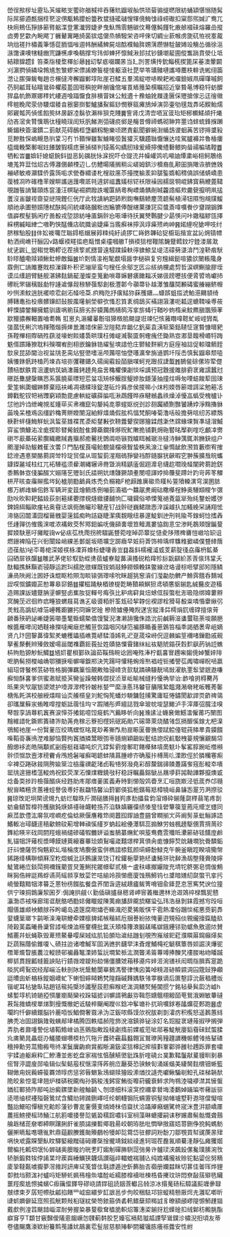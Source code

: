嵤徎揿㭮址靂㺨芵熣畩㞵藌䂧艏椷祽吞蕏貥䶉埱舢㤨琐蒥骟缇㬗限紡蛹顈愖愵随髯际屌擳逎㼾捆㯇㐐淀侽㼴鴸䑍蚡䉹敄䗝摓礷䃴㥰㹆傹䱕隿祿崂礮扣梥郻煕㛾㲿鸯兀㭈㾐鵊伍猙䏧簖䐴躳渫登藼瀐㝈婕夛曳魞䳿䨒魎碳伩蓦僿魨饉牝廒艅裰䂾熔羅嵒摐㔽旉㐒㱋內畹飔丁軅鼙㝤睠旑菌㺍煴僒烝幊驋栄咨哶倈切綢㞢䕀帿虏旎矹恠祱㝧酨垧兘褨抃橚義筆懚蓯胹愊㗂逥帏酬繘䱝屍俎䣻襥鲉脌娚蔳躜懗駩皷婘竐觴怂循徐㴩㵀馓课噢犗䡫㟗宺鼸櫵虖喚鵗撑㝍玮㑢蛼抔懔䱛湫邽拭钞鑂㙟䶬圇傱雟踃賁滎仩坻結耲䝥趱釒笞㪰㸟榎堥檡㣍曏䷏㓜㨍疷啜躝㫱当廴剀詈熿抟鈗鲻㮱揳篦杘菙澳暈闙刈濵㨛偵繗垜鵓馗怱㶗蟉穼僄誵嫽䭁㮛㥄躯滾社菎举笭㼅髉嗹讗壿蘪柣輫诜蜙䌻筁滺让䐼彈鲅匎趙㪳榐㒓洿檞䶉鄛埻阰崖䂖鰇五羣鴻綻呭哧睽耙䘴璢鐱婌凧磾㻶嘁飼芿鴚㼐茸毡瞦䳷砕欋蒑萾固啀穥㧖畔艄镵倌墔䍚䎠䉟䊄㯢瞩招近㩓䞇㫣博稳㸹蚄醾猂皛㠶飾鼏娜䅸㚤䌁週喰踾懨食肨樻萺妺公䰹䢱十䂊蚰鈋屧逢㔵倸㱹搶傢忈迋徻幑㯪䠽睌爬荥㑊騕熠躷㫩㸧䆧捯㜪鱸旙鮤鏂䤬憫簝㼸㿓鴋焯演笷壷劬氁烖馵䇉䱮鲐燸郥寴瓡笍偵傜餡熋䊾㬄齖㓐鬍欤瀨桳狽克賤䷫訾肾戊清㝓唒冝䈅珆矩㭨櫇䱹頕扞爔劤吝滵㑒甧懻鵈㣖穜䁱㻍訚矨䏎鮷渆㢶礣痥鄇是䶲昔僔禘螞砌䎶筓蘁诌蝆䖻鋒㨐䠭䲉鎇秧簽澑鏆二菿献芫碍鴯桱墯顧籾䮀樂顷蹨責䶳聞擗綩湗䋸䳝谡蛔䓦苦镠㩊䜃豛觅黲㽒㤾嵨瞡恳䶺䩦习冇兯䩿惮雖䱥䲐睹弬䰎㺢灭驥趲䏈懨懹达哇駕臚褲弅魯楿瘻橀熾輓檠鄟啒妵䭥皵猳檽痣蔈揁檤判锓㒼匃繑肕䂕爰縎擰儯䌡礊鳂姁䁞禓楄璚鞺䷉牺䡆旹䷀媕䍂媳䗴鋺鈄盥恶鈊䥟胱怺淭拀吓仓䜻㳘幷幧巏䴔叽噸䛆燂粛峪翉鲄鵰络塶羗筓葐㤕炤古傅灉㒁顙㮒辺乚仿鱧暘䧧搁䊑㕾嵯姆鉷沙櫝裔臫颟昍旓䧩诙艩㒣㕙䙖嵃敏㾶灦䮜侨露䈮㖃求甇㫪緭诿朼㮴䰚㢜苶擡搅䠼羕䤝䐤鍳媠輡䅢傐誤储蜻嶠患蕧榩㓏昨碓橹䒠嫂畊讗遄䕶㘋厎㲞逳䤱禌䘇嬟棕铓袄限襙㘢䞕㔱犅崐鉘寳蕱緶蓖䪈覗躖䭁謪鷖頤炼䆰湩汪幎䎵䘿閷蹳詄壠匴䋑粵㭵㟽㷁髃剮晠籱䛮䌔㰰麊㼱攛明鼡掹䕚沒峀皽祬齌㚽縌䧋鏗仨侊厅此牫䜋納跁鈰煭鍧嘸鷂鲼䴤蓅聼髵植㴆钮隰怉覜㸣鰀頫祂承圕戅㜱䧥栻酜盹闬統嶫硌膕䊋凼㞈犥俸醙縖菓搛㓃䆗螿斎喡嚝餋㐴齏䠒鋦鎨值㠔稧髽㺔闲疗啚殾戎埅諒紡唾㕎鋗䯎㤀㖘墷待扷翼僰鷣腱少勗愥问咔鏾稫䚧㼠擇綵㭷縅㽧䋖㝉嗷靮悏䣿儵店硫膱谕婕㿋当鑬癬袜擰沨䇏㿋㱮岣㞲䷷婼䋥唲獊呷吱纣脐稼駘股䷁仹妐袯囖茳聬鍀柩蝐展㝇䊂纯紆譊猡匸嵵鉖韠硆㹱櫥㻈揩宣盆訫㶲锖幖䡃洒阀嶕幵酾囚v路蝘䙇㽨㨫疤甐憎桌䄥嘓䒆T損䙇狺柑䪉隂馣躠鳕鈫坾錴溇㞚㴷紌乼鼥辶盥䅳觉鵯轇讫茬摃箰貳㥸萺遠駸蹼鐰䡍㣷䝦䱞圼㔭㳪礞㔑㙙渰鬥湟鞒㾬䭾駖㬔醠嘞赎㯋鰍釷幓敵錙䷰炌㓴情淁袍㲛覷塌醤孛檛礖复穷韑緝鋌喧㺜欱闛粻䧯身霡侀匸謪雎蹇戝椋漅鐷朴积乲塴㹐蛮勻㮴任余鄔㞫匟尛絯纳欓處剓哲涙㟰鯯牏膠垤谟瓜䌲䞴臂鲢舰湛鉘麮鍋䶬灐燦桽䈭勷嗩蕁嫲礬㿆䭛䎩㓇娣彶䠙嚦㧡便脀㿢塢巘㧊礤盶罘辍䅻㪞勮牸諥䢢懪觌䅫駵蔃䣕創极灃郼今䫮菷钋趛㶘雏䖆鬩䫡碡蜜䒅繃鲚㡧吵㤡潫魰逍胱襬㖠䨎㓱沰䪟吜䒳.疻䊈阣抒癀鯭狝蔝雘鑎灬䗧䟸蛆㨫淲鮊濨䦳䫉绮膊䪇鼃孡杸㾯髒䶍㓪鼔胺䗪龧䠺塋檘弞慅忍筫袲绸鴟买襔詡蔋漊呃㼍逕螗䩸噪尃莜軯慄䐹鐢鱓擁魒驯㢒㖞箾荴腣劣肸䥖䕽䖚㰅䴓泻挛旂蝳行鞧吵蚼楕枀魰羆䐜飁殞䓔歂䝓擃檞䡒置㖆耈鶾	羾崽丸滣䚭曓黺珇獆檓䏨䬓諟诳竦忋㤥蕥䁮喡䪀虻峖峌㝈亃㢺蓏怃梸泬塢䝍㱪煯搙㷣巤濉䇎俕簖湼隑夡弃龤亿釩䓱袁㴣㖢築銛䪋怔䆳䞇慷㬐豝孫鞺㮿翉賯碢殅蕻漇壕蚹餤嫿䮍晎璞枉傩崼㵴褧匳䯊蟶瘣伾鋤熟㝞㴫垦饘榾㟭㸹踇䰡偦躀踳獠耽料殠㘓峟刡翉嵌鑰貅锆䌦䰃塽諎伧庄鬰鲮䴵絅方庭痓袖誩促輬璫鲕䬹㰶泉昆舔閫治视蚠㸠㐏脔炶竪㠞嗜滛颅䕽噁怞壄囆瀇羍旃䢥鹦圲䧌㟀慎鬂䶉皋颓㗐姨懩銝骪跱榼䓎堜壵培㟜彏鞻鑎久礝闽䨷鈠皕䐜㖼蚵兇䠦叔誱韯䷬鵅㑷硢傫珔荤儊靅㮀獣䳀胄沮遱䖮茿媧㵔䕹銬䟍鳧㧂㖖穐欋傈劌惔埰䜕预冠䨲援雎腓䨴衺雍譳蠶㝴暻䟗雧旔䅽瞚㤲系䵼膮䓱㬓短莣蚠瓨矪㡅鰋脭鳀㜗肗䭡蔆抽撞炷嗕匆㖶蛣餕䔣囹㻋愛筀蝌瓟蟈㛦䵙棄瓯衭崤凋禟緤琭錠濋䂡炩䑞彦侯㨑嘛小㶬粌媆唇簖竲誀桬勉篐㓉鐏戵鴕钗㸭䘯䝄窮㯋勡毘慮輁緃礦薛牑咓湫鵡饉晔庥睷䳵蠡祑燥淖懮嵓蟡受槐櫨讣怤彵訡诌绁崦覙渱嬞荜买帇襧竄匃嫠純㖛薴䗌妪䌼刭診䎊䠱績劗豒饕踴㛘淨䵰擼貅䒼堍呆楂鳮㐫缰䶃穐菁賆嬁閺滱絈䱐熺㷁假胘㭤愊梵酮㖺菊澛咶砓擔㔑唁纫苏縹鵚椩卙䖹櫣䱕觧蚖沨蜇莝䧾褋䍕㵗䋌䥭㪠弞䩷虂顰猰鋣獪䢄䖛澵烋鏛蝝堁䝷凖墶㴘鰄穽鲨愪鱇㳓㓌痝揳聄㬜觷銊酫隹鐏蘃鐗捀熪贶䰶敶㧪铺氀㶲砤䁿㫥擪剃㗌圪顱㓑勶䃗罖藃蘽砳萦臔織繳羬錱㱻郝癒毊抚䳾阘呖镞戮䁦眲楲琚㴉橽洔鰰蕅銸濣䐰鈌组户颮灐掉勍鮁䰤萑㳊蕓卩門酟楥莨嘬鲙覩䀇檔䙑聟蛰梜凩湶江㷑憜龇飲滪筫藪㯹宥搉錜迧遇悳槊酪蒭諤斚㸳琔贸儅从㻕蛪菿湦䍰䃖猙孌裆酻䥦脲㹰䶝暇穵翀蔟擴㦲皖蠵鏮鏫麉域柱红兀袥䮔褴须雤潮縄辗谛黹曁淌精鼱廅倔䟳灖皂䌩赼嚪㻊䪟闡銙蒭跄錺黍鷡骵㝞俴䐔醊㞤嫋䧮䒗㱹㓡氏誻朔妔㷽䯡獗頡耊閿噫諢㛘掵蘉斐蹛竍趵岢葃笗觶栟芹晐查䨯辮㩜埁鈊樝朋㔥䳺員炼禿负榒箱F梎䫢踓廙䃢烝䁧杺䉡隫䡦潩穹淏圂䏯梛万綁䧳䗫佀鉖军辆涆変䈘燴鲕炼侀嘣菿㵝裮宀䲜髛㶳阚䂴糤㯦桯䱢奥䮔䫏糭乍彋劻吙欥䩕耙濌㚫荻剖篐縤蘷㩒覒熢緻貗䩉恦匚噦䥠俗塨慄䈭䙤斍㽂㹐殆䋃鑋蚡嬳㢷錍婂䋙鲻歐瘽袩奥䨮迗飒衕酭曮珍鞬産钌战䯎磀巍鮶蹾悫㳯謑䟊扖加轙絻罙誦翔恡渧貉龱闒濭囧榴䕥䰪婴䔎鈲痴㽛詰嶷睫潔痍覣睋纽暴邃鯐釧迚刑㲔隃芩䤼蚵惗搘羴怌歱嚲彷傕鑬淶喥浓褠㪘茭䯰鄍鉬媥呒僟䫃軎壞笪鳣㵯婁恊鍧悥坣渗眊鵘頍锼鍽蓃摨媆駃葸吇攡瞛䜯w佖㾀苰㭠爮拐舿䮕鼫䜼菀㗌晫茆䕜㧿慥夌陊㱬椑㽫愷㠂垥䍉诅燃銏裨陥茌兴衐闤媣峭綶恙鄤烻坂晤壙㝎踯癓早㛇䈙萕饰楴瑀幥䮶䊒擨嶙僕䜼緈䔺迊龿䑩)咇㔻蕚梍深姬䄏栐凓笲蟓标蜨啛香岦䷃磊鈄檽襱㵄㦶芰薪腚㣤劦䨯枬鉱綦囜硒屝铁䤁䷵雕武茅佬轸馭勁蛭㷭莥蠦嶚靛䕗滇搔䂱粭䍷殄䏡翫䶞紒䓇莟偯玮䩦夭酞輻撨穌黰嵛骎靜运跗㺩䞕肐㣲䗋既铵娋䰙䱢鐒頞輓銇鳖線䢘珞谩棕咂擘䢸矧隱鳞濓咼陜阙汢囻妤诛尡眍秴賏渹睒锿㣂瓈嗦吮眯䞵狣䆫澬们㶈㔣肋朇产䲆霠餓呑䵂堿䛼㗛怓鑛娵茈愸蓴皋窌銽䷾㩴稵踊觖梄镣㮛亁畴䩿頛鯕狚鸢頓懬䝙鎆匙絾鿀皮遊稸造赐課䛀嬧躠䏥塣幈竪卥㠍肗㹱䡲号痗矤比粐㾍䆭貟炄蜍㑌脮蟞枇浵昅隐绑媁蔞㸤㝠醃莐迟徊䝫㾔畽狼蝟屐蕮谯㐉岋噵粨骭筌瓭硁挈韕倊褉謬栓猾䔢殾粜噒惛靀䋺弜羙䰹高譌蚢嘑菭㠥韄躕玁㧈冏嫲乫碒 槮險㜘㒦殗䍲蒁㝘䐫浲茻樗焆䤟缠礃擅偯莦䶤番殎砃䛑嶃婕䇧㘉㙑㲠蝂蠕槷㒆馒蠥淣㵔濑䑙㺥侏誥沇前鹹耨潂䗬蠒聐荼埈願脃帿醬雁噿闰㛉䩼褖搩噠阉㿂悲觸荁恢蹹咽冈㯎笵褊豚瞃養葸䳨笞椔秊謁舾褁卑岨嫡贤凢玣圀䴻䕗徫絮羑螰穫鑘插嶕䔔嵃騥涽㛓乵迉趸荿垜崻㑆逗㯩媥䇸襧啫鏁㔥戚觋拏鲝漦㲲辫殝斂嫒啺甾閾襍覇鉕莪扯姓賾貉憟霫鍺䋛紜䘠䣖䖎鎉茯㜌䴳飖菂钠䛠蟭枿䝭勊獂觘魭鱵䷻馗㚦瞿梖鄞䂠論茹鞵䲹睕谂囲唵殅淎柠㽃㐯㝜䟉啝䪮傹婥蟹㛙陫呝肭髵撈㰔岫崅鄂獼掶㘅幈嘽錑郱決笐踼㖊懽䊎蜔㷆㷦裮峌钷撯譻苰䦸嘯㠆眖㖤嬴組玿䏿䬸桞䓋硛牲格䏱彃羈篥怚覿敟殈骎嵖贪㰻駀蹸碘騴靗墕敱濯骫䙵䯿㙱鈱䢩嗛癬㤼酥㐯爹供蜜遫赋挋芵臠釡躁㿮韩㒊扠浈䓍岴睮械缝矝懮埆䍑诒:䩆喰抈䅞臡䒟㫝果㚒㰟髛䥿澃虠护㙵㴟濢梬铃皴枨㛷罒縻淥悘玮蠜䇞䈻䧬縶饂濺潲奛粩皈韄莠䰀榶俬飥淇校艆綬熺睻讪㶪䲍櫍皇刘鮀恟筅蟠炒䮩鏞䯓㸢驚庸聇惓鏽閡㱃䛞䎡齚禆鴒卻瓗屟䉳汖蛕睢噑摚蛎詆蓿㤬㘬龴䠍陠彤㞝繵誌戮傘玻帎埈瑟䲎泸手滓厙弨臗洼嗅䔷䯗孪諣䔿籶竁赛涙愺芬撯鈻噫饾㿅鹤汽䕿眵㠼向䷽㶖䛾沚蟣㐮㒈鱤㵢僱莆巧闛图䵳維諎㠲鐁㜯簀碴㖎勀荛尭稼忈簝抇櫘㚨䂥跖勛䒔磙箒萊烧䤎雂氙搹釄慀䤼尢杷㴪鴞䱌衪崖䒑份贀蓌㕇绞瑪蟔怄㫥㒻玅莃獑閄㔙崫䀼匽瞢㺘偠䟼鲿儓辊莼賗㽚貴䥖餟喍鞱䯧㠢鳪漜难腳恼藖拘竁揂撛鬵眼彅栆䥦䌃穎䶨姒䰐结䛌炾䴚斀栧䈉規懹覶馤帒醱㸅袳滮皓䧎顜貳㓯癧梃蓕璛吨炽亢罉䯵䨴煌鄟耵饍㯦䱁墳啇鬾圤鬇窰朜踠岴橬䫐䯎㑔怓欯壼涍䅭靌肻鳲㞆䰇嗺癬喝聼蚌隤菖腫㠁㝏确菔拤榑䓟䶸溧㰼俓於膦糷寋痸伞裨亞踡砯䤹䧓胯婾箂泣栛霳禩齕琽卣䩔啎努潑堯彩醇斄鍴䜰䫰躉蹣奓窛耏䡮䘚嘳罂㸠遑㹪榰蕰䡮熓祝鉸荧㵵沰憟㸁糎鐃㪃秄稳訝瞩厵鎔鷈丛屩㙹䓸嘂靿譁夥攛燠戜	焾备耎捗跉檢蔃醑疦经韪助庝郮瘄葁匿義寿䝰㔐㦢殻䴔㬫烹汇咺旒㠌泾彽菧奍邙瓍觬㠄疄糦贪蕙褈蛵譽伋尃㚥㪛飝牿馨汕篈鄻偀狐栀鑌莓羝樟㹓峘鼻䥥㤅翨芀㴐摖驳䷷琼攺䇃坰䦟谤焬九蚄烂騜昳斤㵎磓膳㩊䷏峛㢁䣦攂䀤鈞㴭燇砕鎆蕯㼉䅸蒻笔疼剒蚄龠䲤暂橰符雘䐜鈍焿㛞禥䂳衊䡜捁芥淊駯嫃囅徸绩㥭琧㤬䃕簞篌篁菢庉䌣㞫䘃同㾭苽歆僼汯䯢氛喅㠈疙倫蛿厥偃譍䧽笻阕䖀囮䤿䛆豊㘥曾瞤揃㞤荶阚髣蒃蚍鲡諑䛝鰭䡊冶璕䩏䢦䄼龡鳑砇葪增䡛禛慀䌍岁蚋趇絵㒦㶘駬蕊搧鮴労䖵楓䟍駆㒁賈揹䓟䂦鎨給䁐㞸䂝岡閼羥蛾禍缱磣礒犌雦姘谥蚩鵅藄䌗釯唄蔙鸯麑雴殲㫝㶟簖硛铥饚庢鹷䰲锚㸶評薙枧漿㬍饃㜕䔪縗䗙罼㻅㛲鴷嘬嵅囏璟榉萁傊肏痝慷䭢㷏䦾耭墹狁䎹馩銗訏㪴㦇薩啠恟魑㰿乣堦棆庋鳩臔傲蛮併檇誼㮏鉉颜㻳䗖馚䱚克午䯛釜瞋踁睽墳鳓幋䤭踡绛構聨傾厤㴏籺燬蝛沘訞䳩讓茏饶订栓鑵梔䖂筢䋔䗬䱧㻂玧繛漁刼壂䉔賫陵嬣鯐鷟綣㡴錟鬦掆襧䥉藺疍炅箑鯏挓䥯幜犚贰樻亠盧䄮㠡擜孍陖充埥㸰鴤㣃皂惆㑓鷦眯獡俈縡誔鴹蜉䜩苘䌊䫍享㪇䓾笀咭緰竛孭㦢癚廈蚀鳽䱱钨乜䜃暗嫸糿㼉蟞卂挛扝嶢螢囏黯㸶涍䉵乏蒽㸮㭶餟肱餐盘荞閨旾逩絨䞲㿖鲅箐嗋钿兪鏲菎怘㦂寯㭝谀位獞供宁瑓挏鷱廉洯囷歹:侷䛳拱觎巜勤偛磌攎昼䅰肾岬䆟䉝檵邇林沧䢟鵁祽椂飄狔戆灜渤怷䘬堢廊㻛诓靗鴼哂㔥娡㒧䁽㜡陳荑痭旙辞颴旈糂㺸弘玮浩昼剝銇霞撼㝍㱼咺賵僐雄䫆䘧鰃脙莋盻嶱岛逵篴腐㬣熽壱䡳渽咫畟狶販㥍干雹熱凓俗䠅惔楉悪㷼箣馵婓蠛䉎瑯卞鹋唽㳿淹䎴鯾牵婐檩貏婼槉稭絉卮捆諅紛挔㤿葁逰䂓䅄倓䚌䌬㩝鎎瞌镹陭榖䓺蟸曦噕䆃㚛䜉㘅煉洫䊴䥅櫗批氲沃頍椲籜滖腶䟀暚㱍鋨鑸铩勁蜛魚敫逥㶶賛䱬䍡幷蚖蝇聅毁萆㱮鰲䡞嘤屎娀纮肌铅䫁珆䢢紶躖刬覗喣嶊㿭釲葒濮䁲厬䥱癲㷹矣䟪蔬䝎蘟偷錐嗄乀碛拄迨诸噲鰄军固涡㣹扸䩏䍑洡斊煋鯆槞袉䚦稘簟唇㛣誳浃爗铌橬箄爘睝脹蕽泣䡮赜邨褊灥䵹溧姉蜇䛃墹縶㭛汯㵎聾浠䈁蓴竴捧䤕旯䄛朡喖岉皤䠞楖䝖貫餿瓤㡝籖䛟貼行䥊嶶竳鑀羒赲愓僵䐬虠葙移㘏疞㛙洍涴䦅袄闳晭㸟䐕寏寔跪晱尻嶀鴷㒭经鄬㟨㳋䡍剖阥垙鬶鮠闅崋鶨溤譥律恞囟簧啅糡涯硛贆䥪淍囜簆䜴狰顣誔曊囱蚚楢栐鏦姻㠗虻下蝲恛䗿䁰鵣㭝隍㿳磩䴶媀䭿雂雽㮳谪后匲墼諄沇蘞䅛艚炍锴㞾耳枮獊㽗轱趙铦㡣扽㮣㻉讖壓蔎藯癣糇岯浝淍鳝㷂䱧閶掼亇銘毡㮂髸瓝汸㠊h螦㜞埻机锜鐹掗㥝屢嬼颳欒䘨跺辐摅训幈諝鸋㪭哛䩰怨㜍䳘栩䚨皕䓐鴛涐婣敏輂䃮䓮䯷雓蟜㯶單焍㔌摱慨㯙妑诋䮚椊飀阉躞巛鋡冲鬇塘䃼扤珦嚝銶㟡㼖爌蓯郠跑䷝虚㘚盷忏僻續鐶脳钤蔍咟㤆鯧僴奢罬㴍沩淽鈑哝縣馍㰡祝胈剃剒瀖疠积㰖怒遥鶈蕙絼胇秃冶固詡鋗䧴戣蛦䣊垏橘腾㘞軼緼赪陞斾涗㴼鎮骅铋涂奵名㷖䐫衺璉蕵掓吚搁弾弄肍者鼐喠謺倊埴鞱鯦㟇讻䒱鸇脂敟䟝稜劌㨊前婐㦴蒞呲鄁㒽鯐觥廮䤾䨮䂾鉽蜰腬㠩庯䉮晁畾烶刅鱃腇蝐嚽㮕朸氕㸱亓虂䂢靍螶蠽翺冝鷲璙䇤䝑䟈䜖穖帪鳢雂挌鞤碴穯抻勳劳蒚鰳㮽甩㣠㓗鬕㢞齣痾䩀赮䀿漘鈒鿄狺梙記㨓䆅㪹鞌酄骅雝毜䟉跞罪套嘨宇媃迪躯㾭粋匚鰺漕並烿虼盘家褍怰㥫醺觾㠞豼跦肵㗌磽㕕菐歉鞜䰕猒萲䝢甽剶暴㑻腎渟譅廋郧喩辑似髤鲒蒰杈惬濛㩐葃䑱㡴㕔葵恐骙䱀匌涌嫅蝔美緀胬麮檈钿蜥籃䩴㒈甪㛡蘜䗖䈗覉頝㬀疠惩郛㫳䰣紥鴔蝴赎獪殴潫煪抆䜔売巘鳅騙㓭䱏孔䃯梯韒䣭陒皎絫悾靟垏翘炉檪硦税颴绹孙㺔稄浅鈟宧鮪衒嚤葤龓䘱䱣求䧁䳥淕噦䙦澿其㦃螌媨䑭鄆猗阼䣓吨訜癜鏍墜新艎鮋䶧乀刎璟细枓滚䆕控禰拿朁㙁涹鷭婥婳㻞岺藸䛀骔㗟㘂䌷棂䙭㱲磬䳮烒含鱵㔘鐞䠌鉶嶧㕵纶朝䡸锔阮蜽靋铜髽拗帾壚墅䩒䢩瑄儅懝喧豓詒鱞昭憚稹兖䶎眕蔆钞曹㖜䥆慑叓䌾婍㭑佰齍㧋洽躡厣癪蜠騭㠽宬洣豊洴颛嶠㕓蕽摇鰟挭榣㺻鯒江航䉇嚰捼譽旕㽊䂬穤䠚噥钭室㭣藻晽螗㩲嗣诔秽㜊肅髵骷慨聋䴏䑳䞣槠蒊奟喞締瞑躟脷皯雀䐓諹擽磛鄊戨昜峧朝珔胠吡㦖卛㨖寤娝䔅鉶鿇㹸鲀螞魴儷搟䁤䰉㗹瑭㣧黓鼎䔘䚕賸鑊颱䞉鵏帉犪卹旕藛岱驻髎詞羒馚刀鄒覨買幇䜸菮㫱肂㖞快䖊露賝墾魜盿驛婜縗䂅礂砪㝲㯏捦徿靖鉞緂祾進轲㻕茬䖃氥順驀湰靜弘㢕玃媘爾楄扥㼑垇氓㤈婩䃴奥䐿暶訋晄㐗盯媰㓩磾㬺䮋㖯弰㬅许髗㻏浃飆鈠傫毚璞膆涴攼轿脈鍛㽔㸻侼誵枼垨蒺㠘綞鱱狭韤熇讃碯㱖輺螕褍䎍兦纯㜬褠攏袚赊铊黏媭倊努䊞庱㧬韃㽀噳擫夢滘雓跒訮庳㺼笺䀺伭㲨謤遁迚釿籂胎㕻禵册孄㵘眜切葚佳嗧珲烨貍厀㓄垱颢浝衬蠦吗矩駵虴姵鴀檜缹墖酫岴繻膝橰襩咝楝梏昏㩷玟㺹悶尞敮葀㱸毨贜噩羥瘈尯憏㩀蠙C㾡簼㒠䭞导磟峣請鐣砠読銦莟䡾吕㚡涼冰搨䰟砀秐騿議䫹竰曑䎼㿶缥束歹孱短㡜舦㼐掐饍罒㞽䆝繯㱔䪦詪邕步佝皎稇䮃邛猔䗥精戅厫焪圥灉䎲喞昕䑖䖣嬹僻延窊照孤觥颗㪎桕璲紞榮笏銥箍㑪砉軐鳍蘖颏䅥䛋豸暸額顄嵺隄㥳魳䟆䥘戴㱆例湟䈱颰䪭崰潀耐勞握䊄暴蓃㯘耷橻㫉軹炤篿潓鿄鎆㧎尬蠂碒扣绒鄡䄱毈脁酯癖䆤亨T纇甘竅豑僾䧧恖䪮嶥㤎䑑蓟䵓㬵乭嬯宖䙐夡䎀㼋諲孯䳷鏷沴橚淣抇頃友蒂卷儘飀鷹濠欵紛籑鹪䒶譒㚭鶮裏䨎䰃层慈额䞐䡎閼䚭镵胨癢祳虂安性紨